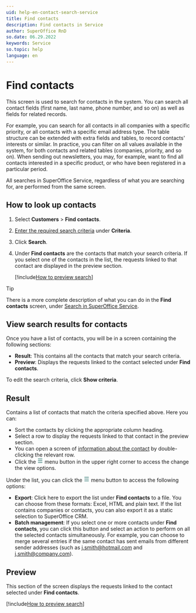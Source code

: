```yaml
---
uid: help-en-contact-search-service
title: Find contacts
description: Find contacts in Service
author: SuperOffice RnD
so.date: 06.29.2022
keywords: Service
so.topic: help
language: en
---
```


# Find contacts

This screen is used to search for contacts in the system. You can search all contact fields (first name, last name, phone number, and so on) as well as fields for related records.

For example, you can search for all contacts in all companies with a specific priority, or all contacts with a specific email address type. The table structure can be extended with extra fields and tables, to record contacts' interests or similar. In practice, you can filter on all values available in the system, for both contacts and related tables (companies, priority, and so on). When sending out newsletters, you may, for example, want to find all contacts interested in a specific product, or who have been registered in a particular period.

All searches in SuperOffice Service, regardless of what you are searching for, are performed from the same screen.

## How to look up contacts

1. Select **Customers** > **Find contacts**.
2. [Enter the required search criteria][2] under **Criteria**.
3. Click **Search**.
4. Under **Find contacts** are the contacts that match your search criteria. If you select one of the contacts in the list, the requests linked to that contact are displayed in the preview section.

    [!include[How to preview search](../../../learn/includes/show-reading-pane.md)]

> [!TIP]
> There is a more complete description of what you can do in the **Find contacts** screen, under [Search in SuperOffice Service][2].

## View search results for contacts

Once you have a list of contacts, you will be in a screen containing the following sections:

* **Result**: This contains all the contacts that match your search criteria.
* **Preview**: Displays the requests linked to the contact selected under **Find contacts**.

To edit the search criteria, click **Show criteria**.

## Result

Contains a list of contacts that match the criteria specified above. Here you can:

* Sort the contacts by clicking the appropriate column heading.
* Select a row to display the requests linked to that contact in the preview section.
* You can open a screen of [information about the contact][3] by double-clicking the relevant row.
* Click the ![icon][img1] menu button in the upper right corner to access the change the view options.

Under the list, you can click the ![icon][img1] menu button to access the following options:

* **Export**: Click here to export the list under **Find contacts** to a file. You can choose from these formats: Excel, HTML and plain text. If the list contains companies or contacts, you can also export it as a static selection to SuperOffice CRM.
* **Batch management**: If you select one or more contacts under **Find contacts**, you can click this button and select an action to perform on all the selected contacts simultaneously. For example, you can choose to merge several entries if the same contact has sent emails from different sender addresses (such as j.smith@hotmail.com and j.smith@company.com).

## Preview

This section of the screen displays the requests linked to the contact selected under **Find contacts**.

[!include[How to preview search](../../../learn/includes/show-reading-pane.md)]

<!-- Referenced links -->
[2]: ../../../search-options/learn/in-service/index.md
[3]: index.md

<!-- Referenced images -->
[img1]: ../../../../media/icons/btn-menu.png
